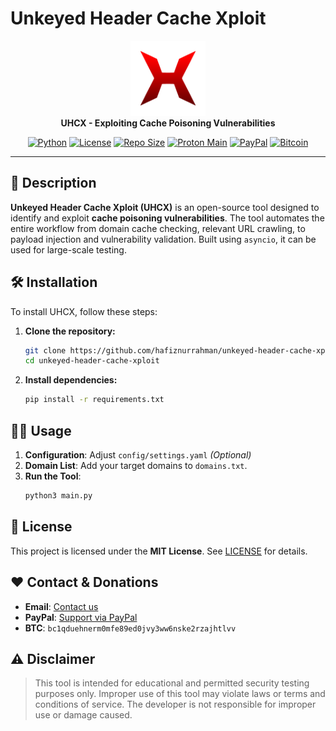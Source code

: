 # Unkeyed Header Cache Xploit

<p align="center">
    <a href="https://github.com/hafiznurrahman/unkeyed-header-cache-xploit"><img src="assets/static/uhcx_icon.png" alt="uhcx icon" height="120"></a>
    <br/>
    <strong>UHCX - Exploiting Cache Poisoning Vulnerabilities</strong>
    <p align="center">
        <a href="https://www.python.org/"><img src="https://img.shields.io/badge/Python-3.10%2B-A31F34?style=for-the-badge&logo=python&logoColor=A31F34&labelColor=black" alt="Python"></a>
        <a href="./LICENSE"><img src="https://img.shields.io/badge/License-MIT-A31F34?style=for-the-badge&logo=opensourceinitiative&logoColor=A31F34&labelColor=black" alt="License"></a>
        <a href="https://github.com/hafiznurrahman/unkeyed-header-cache-xploit"><img src="https://img.shields.io/github/repo-size/hafiznurrahman/unkeyed-header-cache-xploit?style=for-the-badge&color=A31F34&logo=github&logoColor=A31F34&labelColor=black" alt="Repo Size"></a>
        <a href="mailto:zexxondominatez@proton.me"><img src="https://img.shields.io/badge/Email-ProtonMail-A31F34?style=for-the-badge&logo=protonmail&logoColor=A31F34&labelColor=black" alt="Proton Main"></a>
        <a href="https://www.paypal.me/HafizNurRahman12"><img src="https://img.shields.io/badge/Donate-PayPal-A31F34?style=for-the-badge&logo=paypal&logoColor=A31F34&labelColor=black" alt="PayPal"></a>
        <a href="#"><img src="https://img.shields.io/badge/BTC-Donate-A31F34?style=for-the-badge&logo=bitcoin&logoColor=A31F34&labelColor=black" alt="Bitcoin"></a>
    </p>
</p>

---

## 🚀 Description

**Unkeyed Header Cache Xploit (UHCX)** is an open-source tool designed to identify and exploit **cache poisoning vulnerabilities**. The tool automates the entire workflow from domain cache checking, relevant URL crawling, to payload injection and vulnerability validation. Built using `asyncio`, it can be used for large-scale testing.

## 🛠 Installation️

To install UHCX, follow these steps:

1.  **Clone the repository:**
    ```bash
    git clone https://github.com/hafiznurrahman/unkeyed-header-cache-xploit.git
    cd unkeyed-header-cache-xploit
    ```
2.  **Install dependencies:**
    ```bash
    pip install -r requirements.txt
    ```

## 🧑‍💻 Usage

1.  **Configuration**: Adjust `config/settings.yaml` _(Optional)_
2.  **Domain List**: Add your target domains to `domains.txt`.
3.  **Run the Tool**:
    ```bash
    python3 main.py
    ```

## 📜 License

This project is licensed under the **MIT License**. See [LICENSE](./LICENSE) for details.

## ❤️ Contact & Donations

-   **Email**: [Contact us](mailto:zexxondominatez@proton.me)
-   **PayPal**: [Support via PayPal](https://www.paypal.me/HafizNurRahman12)
-   **BTC**: `bc1qduehnerm0mfe89ed0jvy3ww6nske2rzajhtlvv`

## ⚠️ Disclaimer

> This tool is intended for educational and permitted security testing purposes only. Improper use of this tool may violate laws or terms and conditions of service. The developer is not responsible for improper use or damage caused.
